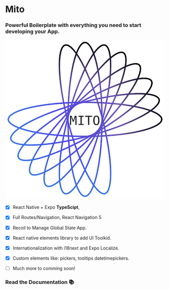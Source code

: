 # Mito
### Powerful Boilerplate with everything you need to start developing your App.

![Image of Mito](https://github.com/p4pupro/Mito/blob/master/assets/images/logo/mito-logo-light.png)

- [x] React Native + Expo  **TypeScipt**, 
- [x] Full Routes/Navigation, React Navigation 5
- [x] Recoil to Manage Global State App.
- [x] React native elements library to add UI Toolkid.
- [x] Internationalization with i18next and Expo Localize.
- [x] Custom elements like: pickers, tooltips datetimepickers.
- [ ] Much more to comming soon!


### Read the Documentation 📚


